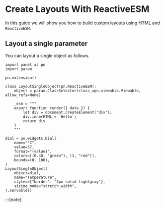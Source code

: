 # Create Layouts With ReactiveESM

In this guide we will show you how to build custom layouts using HTML and `ReactiveESM`.

## Layout a single parameter

You can layout a single object as follows.

```{pyodide}
import panel as pn
import param

pn.extension()

class LayoutSingleObject(pn.ReactiveESM):
    object = param.ClassSelector(class_=pn.viewable.Viewable, allow_refs=None)

    _esm = """
    export function render({ data }) {
        let div = document.createElement("div");
        div.innerHTML = `Hello`;
        return div
    }
    """

dial = pn.widgets.Dial(
    name="°C",
    value=37,
    format="{value}",
    colors=[(0.40, "green"), (1, "red")],
    bounds=(0, 100),
)
LayoutSingleObject(
    object=dial,
    name="Temperature",
    styles={"border": "2px solid lightgray"},
    sizing_mode="stretch_width",
).servable()
```

:::{note}
